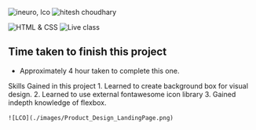 ![ineuro, lco](https://img.shields.io/badge/iNeuron-LCO-green)
![hitesh choudhary](https://img.shields.io/badge/Hitesh--Choudhary-Full--stack--JS--bootcamp-red)

![HTML & CSS](https://img.shields.io/badge/HTML-CSS-orange)
![Live class](https://img.shields.io/badge/LIVE--CLASS-PROJECT--15-lightgrey)

## Time taken to finish this project

-   Approximately 4 hour taken to complete this one.

Skills Gained in this project
    1. Learned to create background box for visual design.
    2.   Learned to use external fontawesome icon library
    3.   Gained indepth knowledge of flexbox.


    ![LCO](./images/Product_Design_LandingPage.png)